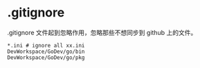 # .gitignore

.gitignore 文件起到忽略作用，忽略那些不想同步到 github 上的文件。

```
*.ini # ignore all xx.ini
DevWorkspace/GoDev/go/bin
DevWorkspace/GoDev/go/pkg
```

